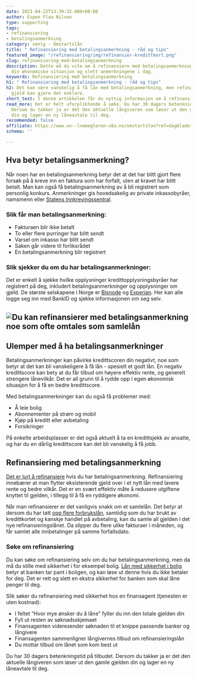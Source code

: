 ```yaml
---
date: 2021-04-22T13:39:32.000+00:00
author: Espen Flaa Nilsen
type: supporting
tags:
- refinansiering
- betalingsanmerkning
category: smnlg - Omstartslån
title: " Refinansiering med betalingsanmerkning - råd og tips"
featured_image: "/refinansiering/img/refinansier-kredittkort.png"
slug: refinansiering-med-betalingsanmerkning
description: Dette må du vite om å refinansiere med betalingsanmerkning. Forbedre
  din økonomiske situasjon og slett anmerkningene i dag.
keywords: Refinansiering med betalingsanmerkning
h1: " Refinansiering med betalingsanmerkning - råd og tips"
h2: Det kan være vanskelig å få lån med betalingsanmerkning, men refinansiering av
  gjeld kan gjøre det enklere.
short_text: I denne artikkelen får du nyttig informasjon om å refinansiere med betalingsanmerkning.
read_more: Det er helt uforpliktende å søke. Du har 30 dagers betenkningstid på tilbudet.
  Dersom du takker ja er det den aktuelle långiveren som løser ut den gamle gjelden
  din og lager en ny låneavtale til deg.
recommended: false
affiliate: https://www.xn--lnemegleren-x8a.no/omstartslan?ref=dagbladet
schema: ''

---
```

## Hva betyr betalingsanmerkning?

Når noen har en betalingsanmerkning betyr det at det har blitt gjort flere forsøk på å kreve inn en faktura som har forfalt, uten at kravet har blitt betalt. Man kan også få betalingsanmerkning av å bli registrert som personlig konkurs. Anmerkninger gis hovedsakelig av private inkassobyråer, namsmenn eller [Statens Innkrevingssentral](https://www.sismo.no/no/pub/tema/betalingsanmerkninger).

### Slik får man betalingsanmerkning:

* Fakturaen blir ikke betalt
* To eller flere purringer har blitt sendt
* Varsel om inkasso har blitt sendt
* Saken går videre til forliksrådet
* En betalingsanmerkning blir registrert

### Slik sjekker du om du har betalingsanmerkninger:

Det er enkelt å sjekke hvilke opplysninger kredittopplysningsbyråer har registrert på deg, inkludert betalingsanmerkninger og opplysninger om gjeld. De største selskapene i Norge er [Bisnode](https://www.bisnode.no/kontakt/kundeservice-privat/betalingsanmerkninger/) og [Experian](https://www.minexperian.no/#). Her kan alle logge seg inn med BankID og sjekke informasjonen om seg selv.

<content-btn text="Søk refinansiering her" :url="affiliate">

## ![Du kan refinansierer med betalingsanmerkning noe som ofte omtales som samlelån](/refinansiering/img/refinansiering-med-betalingsanmerkning.jpg "Refinansiering med betalingsanmerkning")

## Ulemper med å ha betalingsanmerkninger

Betalingsanmerkninger kan påvirke kredittscoren din negativt, noe som betyr at det kan bli vanskeligere å få lån - spesielt et godt lån. En negativ kredittscore kan bety at du får tilbud om høyere effektiv rente, og generelt strengere lånevilkår. Det er all grunn til å rydde opp i egen økonomisk situasjon for å få en bedre kredittscore.

Med betalingsanmerkninger kan du også få problemer med:

* Å leie bolig
* Abonnementer på strøm og mobil
* Kjøp på kreditt eller avbetaling
* Forsikringer

På enkelte arbeidsplasser er det også aktuelt å ta en kredittsjekk av ansatte, og har du en dårlig kredittscore kan det bli vanskelig å få jobb.

## Refinansiering med betalingsanmerkning

[Det er lurt å refinansiere](https://www.dagbladet.no/refinansiering) hvis du har betalingsanmerkning. Refinansiering innebærer at man flytter eksisterende gjeld over i et nytt lån med lavere rente og bedre vilkår. Det er en svært effektiv måte å redusere utgiftene knyttet til gjelden, i tillegg til å få en ryddigere økonomi.

Når man refinansierer er det vanligvis snakk om et samlelån. Det betyr at dersom du har tatt [opp flere forbrukslån](https://www.dagbladet.no/forbrukslan), samtidig som du har brukt av kredittkortet og kanskje handlet på avbetaling, kan du samle all gjelden i det nye refinansieringslånet. Da slipper du flere ulike fakturaer i måneden, og får samlet alle innbetalinger på samme forfallsdato.

### Søke om refinansiering

Du kan søke om refinansiering selv om du har betalingsanmerkning, men da må du stille med sikkerhet i for eksempel bolig. [Lån med sikkerhet i bolig](https://www.dagbladet.no/lan/lan-med-sikkerhet) betyr at banken tar pant i boligen, og kan løse ut denne hvis du ikke betaler for deg. Det er rett og slett en ekstra sikkerhet for banken som skal låne penger til deg.

Slik søker du refinansiering med sikkerhet hos en finansagent (tjenesten er uten kostnad):

* I feltet “Hvor mye ønsker du å låne” fyller du inn den totale gjelden din
* Fyll ut resten av søknadsskjemaet
* Finansagenten videresender søknaden til et knippe passende banker og långivere
* Finansagenten sammenligner långivernes tilbud om refinansieringslån
* Du mottar tilbud om lånet som kom best ut

Du har 30 dagers betenkningstid på tilbudet. Dersom du takker ja er det den aktuelle långiveren som løser ut den gamle gjelden din og lager en ny låneavtale til deg.

<content-btn text="Søk refinansiering her" :url="affiliate">
